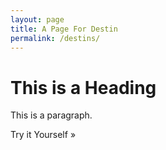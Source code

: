 ```yaml
---
layout: page
title: A Page For Destin
permalink: /destins/
---
```



<!DOCTYPE html>
<html>
<head>
<title>Page Title</title>
</head>
<body>

<h1>This is a Heading</h1>
<p>This is a paragraph.</p>

</body>
</html>
Try it Yourself »


